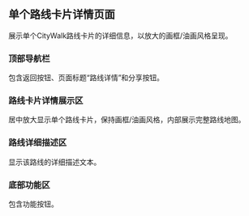 ## 单个路线卡片详情页面
展示单个CityWalk路线卡片的详细信息，以放大的画框/油画风格呈现。

### 顶部导航栏
包含返回按钮、页面标题“路线详情”和分享按钮。

### 路线卡片详情展示区
居中放大显示单个路线卡片，保持画框/油画风格，内部展示完整路线地图。

### 路线详细描述区
显示该路线的详细描述文本。

### 底部功能区
包含功能按钮。